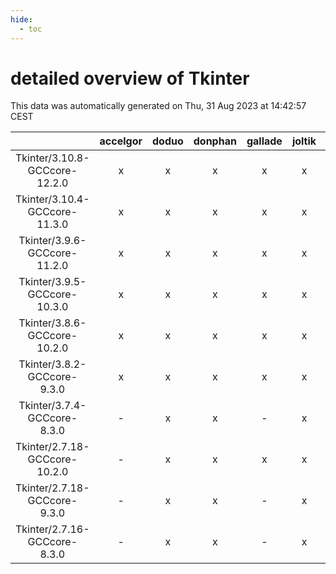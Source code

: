 ```yaml
---
hide:
  - toc
---
```


detailed overview of Tkinter
============================


This data was automatically generated on Thu, 31 Aug 2023 at 14:42:57 CEST  

| |accelgor|doduo|donphan|gallade|joltik|skitty|swalot|victini|
| :---: | :---: | :---: | :---: | :---: | :---: | :---: | :---: | :---: |
|Tkinter/3.10.8-GCCcore-12.2.0|x|x|x|x|x|x|x|x|
|Tkinter/3.10.4-GCCcore-11.3.0|x|x|x|x|x|x|x|x|
|Tkinter/3.9.6-GCCcore-11.2.0|x|x|x|x|x|x|x|x|
|Tkinter/3.9.5-GCCcore-10.3.0|x|x|x|x|x|x|x|x|
|Tkinter/3.8.6-GCCcore-10.2.0|x|x|x|x|x|x|x|x|
|Tkinter/3.8.2-GCCcore-9.3.0|x|x|x|x|x|x|x|x|
|Tkinter/3.7.4-GCCcore-8.3.0|-|x|x|-|x|x|x|x|
|Tkinter/2.7.18-GCCcore-10.2.0|-|x|x|x|x|x|x|x|
|Tkinter/2.7.18-GCCcore-9.3.0|-|x|x|-|x|x|x|x|
|Tkinter/2.7.16-GCCcore-8.3.0|-|x|x|-|x|x|-|x|
